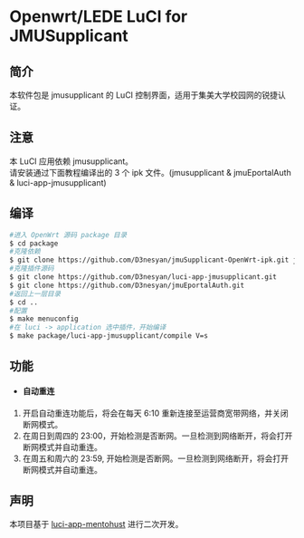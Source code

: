 Openwrt/LEDE LuCI for JMUSupplicant
===

简介
---
本软件包是 jmusupplicant 的 LuCI 控制界面，适用于集美大学校园网的锐捷认证。

注意
---
本 LuCI 应用依赖 jmusupplicant。</br>
请安装通过下面教程编译出的 3 个 ipk 文件。(jmusupplicant & jmuEportalAuth & luci-app-jmusupplicant)

编译
---
```bash
#进入 OpenWrt 源码 package 目录
$ cd package
#克隆依赖
$ git clone https://github.com/D3nesyan/jmuSupplicant-OpenWrt-ipk.git jmusupplicant
#克隆插件源码
$ git clone https://github.com/D3nesyan/luci-app-jmusupplicant.git
$ git clone https://github.com/D3nesyan/jmuEportalAuth.git
#返回上一层目录
$ cd ..
#配置
$ make menuconfig
#在 luci -> application 选中插件，开始编译
$ make package/luci-app-jmusupplicant/compile V=s
```

功能
---
- #### 自动重连
1. 开启自动重连功能后，将会在每天 6:10 重新连接至运营商宽带网络，并关闭断网模式。
2. 在周日到周四的 23:00，开始检测是否断网。一旦检测到网络断开，将会打开断网模式并自动重连。
3. 在周五和周六的 23:59, 开始检测是否断网。一旦检测到网络断开，将会打开断网模式并自动重连。

声明
---
本项目基于 [luci-app-mentohust](https://github.com/immortalwrt/luci/commits/master/applications/luci-app-mentohust) 进行二次开发。
